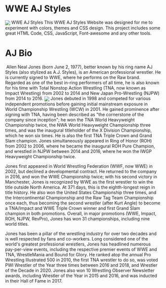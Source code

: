 # WWE AJ Styles
<img align="center" src="https://www.power-wrestling.de/wp-content/uploads/2019/11/AJ-Styles.jpg" />
WWE AJ Styles
This WWE AJ Styles Website was designed for me  to experiment with colors, themes and CSS design. This project includes some great HTML Code, CSS,  JavaScript, Font-awesome and any other tools. 

# AJ Bio
<img align="center" src="" /><img align="center" src="" />
Allen Neal Jones (born June 2, 1977), better known by his ring name AJ Styles (also stylized as A.J. Styles), is an American professional wrestler. He is currently signed to WWE, where he performs on the Raw brand. Regarded as one of the best in-ring performers of all time, he is also known for his time with Total Nonstop Action Wrestling (TNA, now known as Impact Wrestling) from 2002 to 2014 and New Japan Pro-Wrestling (NJPW) from 2014 to 2016.
<img align="center" src="https://media.bleacherreport.com/f_auto,w_1440,q_auto,c_fill/br-cms/0a/3d/b3/90/05ba/4253/a6a1/7cb3f58e2a25/crop_exact_styles.jpeg" />
Jones debuted in 1998 and competed for various independent promotions before gaining initial mainstream exposure in World Championship Wrestling (WCW) in 2001. He gained prominence after signing with TNA, having been described as "the cornerstone of the company since inception"; he won the TNA World Heavyweight Championship twice, the NWA World Heavyweight Championship three times, and was the inaugural titleholder of the X Division Championship, which he won six times. He is also the first TNA Triple Crown and Grand Slam champion. Jones simultaneously appeared in Ring of Honor (ROH) from 2002 to 2006, where he became the inaugural ROH Pure Champion, and wrestled in NJPW between 2014 and 2016, where he won the IWGP Heavyweight Championship twice.

Jones first appeared in World Wrestling Federation (WWF, now WWE) in 2002, but declined a developmental contract. He returned to the company in 2016, and won the WWE Championship twice; with his second victory in Manchester, Jones is recognized by WWE as the first wrestler to win the title outside North America. At 371 days, this is the eighth-longest reign in title history. He also won the United States Championship three times, and the Intercontinental Championship and the Raw Tag Team Championship once each, thus becoming the second wrestler (after Kurt Angle) to become a TNA/Impact and WWE Triple Crown winner and first Grand Slam champion in both promotions. Overall, in major promotions (WWE, Impact, ROH, NJPW, RevPro), Jones has won 31 championships, including nine world titles.

Jones has been a pillar of the wrestling industry for over two decades and is well respected by fans and co-workers. Long considered one of the world's greatest professional wrestlers, Jones has headlined numerous pay-per-view events, including the respective premier events of WWE and TNA, WrestleMania and Bound for Glory. He ranked atop the annual Pro Wrestling Illustrated 500 in 2010, the first TNA wrestler to do so, was voted PWI Wrestler of the Year three times between 2016 and 2018, and Wrestler of the Decade in 2020. Jones also won 10 Wrestling Observer Newsletter awards, including Wrestler of the Year in 2015 and 2016, and was inducted in their Hall of Fame in 2017.

